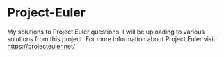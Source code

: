 # Project-Euler
My solutions to Project Euler questions. I will be uploading to various solutions from this project.
For more information about Project Euler visit: https://projecteuler.net/ 
